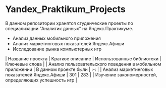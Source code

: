 # Yandex_Praktikum_Projects

В данном репозитории хранятся студенческие проекты по специализации "Аналитик данных" на Яндекс.Практикуме.

* Анализ данных мобильного приложения
* Анализ маркетинговых показателей Яндекс.Афиши
* Исследование рынка компьютерных игр

| Название проекта                                           |  Краткое описание          |  Использованные библиотеки  |  Ключевые слова  |
| Анализ пользовательского поведения в мобильном приложении  | В данном проекте были      | :-: |
| Анализ маркетинговых показателей Яндекс.Афиши              | 301 | 283 |
| Изучение закономерностей, определяющих успешность игр      |
